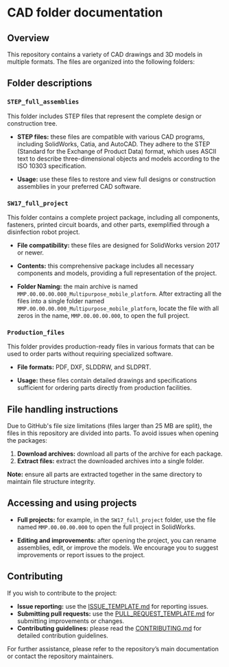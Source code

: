 # CAD folder documentation

## Overview

This repository contains a variety of CAD drawings and 3D models in multiple formats. The files are organized into the following folders:

## Folder descriptions

### `STEP_full_assemblies`

This folder includes STEP files that represent the complete design or construction tree.

- **STEP files:** these files are compatible with various CAD programs, including SolidWorks, Catia, and AutoCAD. They adhere to the STEP (Standard for the Exchange of Product Data) format, which uses ASCII text to describe three-dimensional objects and models according to the ISO 10303 specification.

- **Usage:** use these files to restore and view full designs or construction assemblies in your preferred CAD software.

### `SW17_full_project`

This folder contains a complete project package, including all components, fasteners, printed circuit boards, and other parts, exemplified through a disinfection robot project.

- **File compatibility:** these files are designed for SolidWorks version 2017 or newer.

- **Contents:** this comprehensive package includes all necessary components and models, providing a full representation of the project.

- **Folder Naming:** the main archive is named `MMP.00.00.00.000_Multipurpose_mobile_platform`. After extracting all the files into a single folder named `MMP.00.00.00.000_Multipurpose_mobile_platform`, locate the file with all zeros in the name, `MMP.00.00.00.000`, to open the full project.

### `Production_files`

This folder provides production-ready files in various formats that can be used to order parts without requiring specialized software.

- **File formats:** PDF, DXF, SLDDRW, and SLDPRT.

- **Usage:** these files contain detailed drawings and specifications sufficient for ordering parts directly from production facilities.

## File handling instructions

Due to GitHub's file size limitations (files larger than 25 MB are split), the files in this repository are divided into parts. To avoid issues when opening the packages:

1. **Download archives:** download all parts of the archive for each package.
2. **Extract files:** extract the downloaded archives into a single folder.

**Note:** ensure all parts are extracted together in the same directory to maintain file structure integrity.

## Accessing and using projects

- **Full projects:** for example, in the `SW17_full_project` folder, use the file named `MMP.00.00.00.000` to open the full project in SolidWorks. 

- **Editing and improvements:** after opening the project, you can rename assemblies, edit, or improve the models. We encourage you to suggest improvements or report issues to the project.

## Contributing

If you wish to contribute to the project:

- **Issue reporting:** use the [ISSUE_TEMPLATE.md](ISSUE_TEMPLATE.md) for reporting issues.
- **Submitting pull requests:** use the [PULL_REQUEST_TEMPLATE.md](PULL_REQUEST_TEMPLATE.md) for submitting improvements or changes.
- **Contributing guidelines:** please read the [CONTRIBUTING.md](CONTRIBUTING.md) for detailed contribution guidelines.

For further assistance, please refer to the repository’s main documentation or contact the repository maintainers.

